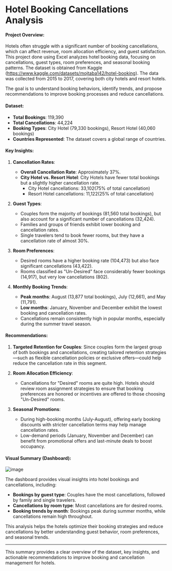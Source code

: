 # Hotel Booking Cancellations Analysis

#### **Project Overview:**
Hotels often struggle with a significant number of booking cancellations, which can affect revenue, room allocation efficiency, and guest satisfaction. This project done using Excel analyzes hotel booking data, focusing on cancellations, guest types, room preferences, and seasonal booking patterns. The dataset is obtained from Kaggle (https://www.kaggle.com/datasets/mojtaba142/hotel-booking). The data was collected from 2015 to 2017, covering both city hotels and resort hotels. 

The goal is to understand booking behaviors, identify trends, and propose recommendations to improve booking processes and reduce cancellations.

#### **Dataset:**
- **Total Bookings**: 119,390
- **Total Cancellations**: 44,224
- **Booking Types**: City Hotel (79,330 bookings), Resort Hotel (40,060 bookings)
- **Countries Represented**: The dataset covers a global range of countries.

#### **Key Insights:**

1. **Cancellation Rates**:
   - **Overall Cancellation Rate**: Approximately 37%.
   - **City Hotel vs. Resort Hotel**: City Hotels have fewer total bookings but a slightly higher cancellation rate.
     - City Hotel cancellations: 33,102(75% of total cancellation)
     - Resort Hotel cancellations: 11,122(25% of total cancellation)

2. **Guest Types**:
   - Couples form the majority of bookings (81,560 total bookings), but also account for a significant number of cancellations (32,424).
   - Families and groups of friends exhibit lower booking and cancellation rates.
   - Single travelers tend to book fewer rooms, but they have a cancellation rate of almost 30%.

3. **Room Preferences**:
   - Desired rooms have a higher booking rate (104,473) but also face significant cancellations (43,422).
   - Rooms classified as "Un-Desired" face considerably fewer bookings (14,917), but very low cancellations (802).

4. **Monthly Booking Trends**:
   - **Peak months**: August (13,877 total bookings), July (12,661), and May (11,791).
   - **Low months**: January, November and December exhibit the lowest booking and cancellation rates.
   - Cancellations remain consistently high in popular months, especially during the summer travel season.

#### **Recommendations**:

1. **Targeted Retention for Couples**:
   Since couples form the largest group of both bookings and cancellations, creating tailored retention strategies—such as flexible cancellation policies or exclusive offers—could help reduce the cancellation rate in this segment.

2. **Room Allocation Efficiency**:
   - Cancellations for "Desired" rooms are quite high. Hotels should review room assignment strategies to ensure that booking preferences are honored or incentives are offered to those choosing "Un-Desired" rooms.
   
3. **Seasonal Promotions**:
   - During high-booking months (July-August), offering early booking discounts with stricter cancellation terms may help manage cancellation rates.
   - Low-demand periods (January, November and December) can benefit from promotional offers and last-minute deals to boost occupancy.

#### **Visual Summary (Dashboard)**:
![image](https://github.com/user-attachments/assets/4d9f16ba-7751-458d-931d-15a5d3bbed8c)

The dashboard provides visual insights into hotel bookings and cancellations, including:
- **Bookings by guest type**: Couples have the most cancellations, followed by family and single travelers.
- **Cancellations by room type**: Most cancellations are for desired rooms.
- **Booking trends by month**: Bookings peak during summer months, while cancellations remain high throughout.

This analysis helps the hotels optimize their booking strategies and reduce cancellations by better understanding guest behavior, room preferences, and seasonal trends.

---

This summary provides a clear overview of the dataset, key insights, and actionable recommendations to improve booking and cancellation management for hotels.

